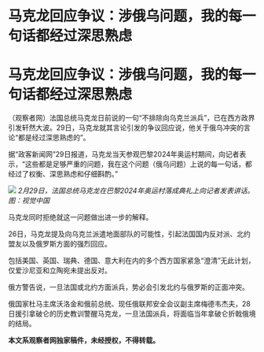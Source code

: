 # 马克龙回应争议：涉俄乌问题，我的每一句话都经过深思熟虑

# 马克龙回应争议：涉俄乌问题，我的每一句话都经过深思熟虑

（观察者网）法国总统马克龙日前说的一句“不排除向乌克兰派兵”，已在西方政界引发轩然大波。29日，马克龙就其言论引发的争议回应说，他关于俄乌冲突的言论“都是经过深思熟虑的”。

据“政客新闻网”29日报道，马克龙当天参观巴黎2024年奥运村期间，向记者表示，“这些都是足够严重的问题，我在这个问题（俄乌问题）上说的每一句话，都经过了权衡、深思熟虑和仔细斟酌。”

![](https://inews.gtimg.com/om_bt/O555guEIfgXCJBtHKzpYPjTWjEnCmVBmLOAEQKN5nyqNsAA/1000)
_2月29日，法国总统马克龙在巴黎2024年奥运村落成典礼上向记者发表讲话。图：视觉中国_

马克龙同时拒绝就这一问题做出进一步的解释。

26日，马克龙提及向乌克兰派遣地面部队的可能性，引起法国国内反对派、北约盟友以及俄罗斯方面的强烈回应。

包括美国、英国、瑞典、德国、意大利在内的多个西方国家紧急“澄清”无此计划，仅爱沙尼亚和立陶宛未提出反对。

俄方警告说，一旦法国或北约方面派兵，势必会引发北约与俄罗斯的正面冲突。

俄国家杜马主席沃洛金和俄前总统、现任俄联邦安全会议副主席梅德韦杰夫，28日援引拿破仑的历史教训警醒马克龙，一旦法国派兵，将面临当年拿破仑折戟俄境的结局。

**本文系观察者网独家稿件，未经授权，不得转载。**

